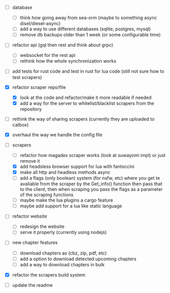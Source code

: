 - [ ] database

  - [ ] think how going away from sea-orm (maybe to something async disel/diesel-async)
  - [ ] add a way to use different databases (sqlite, postgres, mysql)
  - [ ] remove db backups older than 1 week (or some configurable time)

- [ ] refactor api (gql then rest and think about grpc)

  - [ ] websocket for the rest api
  - [ ] rethink how the whole synchronization works

- [ ] add tests for rust code and test in rust for lua code (still not sure how to test scrapers)

- [x] refactor scraper repo/file

  - [x] look at the code and refactor/make it more readable if needed
  - [x] add a way for the server to whitelist/blacklist scrapers from the repository

- [ ] rethink the way of sharing scrapers (currently they are uploaded to catbox)
- [x] overhaul the way we handle the config file

- [ ] scrapers

  - [ ] refactor how magadex scraper works (look at suwayomi impl) or just remove it
  - [x] add headsless browser support for lua with fantoccini
  - [x] make all http and headless methods async
  - [ ] add a flags (only boolean) system (for nsfw, etc) where you get te avaliable from the scraper by the Get_info() function then pass that to the client, then when scraping you pass the flags as a parameter of the scraping functions
  - [ ] maybe make the lua plugins a cargo feature
  - [ ] maybe add support for a lua like static language

- [ ] refactor website

  - [ ] redesign the website
  - [ ] serve it properly (currently using nodejs)

- [ ] new chapter features

  - [ ] download chapters as (cbz, zip, pdf, etc)
  - [ ] add a option to download detected upcoming chapters
  - [ ] add a way to download chapters in bulk

- [x] refactor the scrapers build system

- [ ] update the readme
